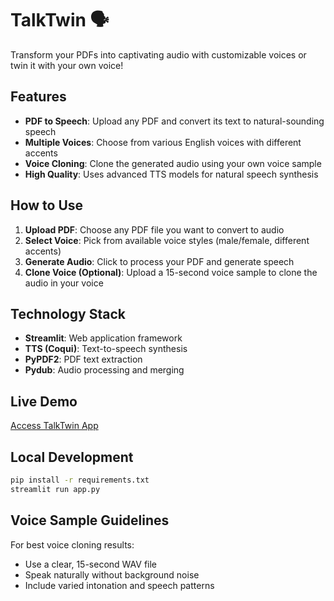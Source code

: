 # TalkTwin 🗣️

Transform your PDFs into captivating audio with customizable voices or twin it with your own voice!

## Features

- **PDF to Speech**: Upload any PDF and convert its text to natural-sounding speech
- **Multiple Voices**: Choose from various English voices with different accents
- **Voice Cloning**: Clone the generated audio using your own voice sample
- **High Quality**: Uses advanced TTS models for natural speech synthesis

## How to Use

1. **Upload PDF**: Choose any PDF file you want to convert to audio
2. **Select Voice**: Pick from available voice styles (male/female, different accents)
3. **Generate Audio**: Click to process your PDF and generate speech
4. **Clone Voice (Optional)**: Upload a 15-second voice sample to clone the audio in your voice

## Technology Stack

- **Streamlit**: Web application framework
- **TTS (Coqui)**: Text-to-speech synthesis
- **PyPDF2**: PDF text extraction
- **Pydub**: Audio processing and merging

## Live Demo

[Access TalkTwin App](https://tts-s2s-clone-to-my-own-voice-talktwin-ecp7nrxl5ujczpgc69lfuu.streamlit.app/)

## Local Development

```bash
pip install -r requirements.txt
streamlit run app.py
```

## Voice Sample Guidelines

For best voice cloning results:
- Use a clear, 15-second WAV file
- Speak naturally without background noise
- Include varied intonation and speech patterns
